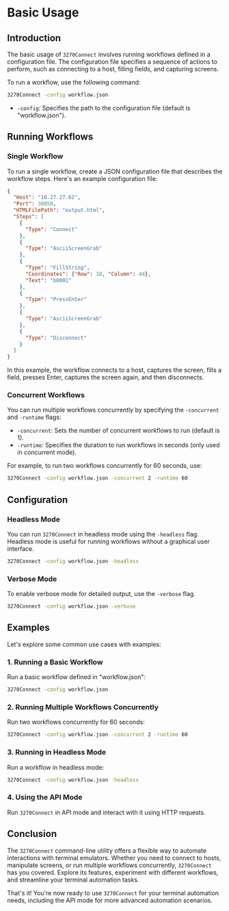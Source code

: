 # Basic Usage

## Introduction

The basic usage of `3270Connect` involves running workflows defined in a configuration file. The configuration file specifies a sequence of actions to perform, such as connecting to a host, filling fields, and capturing screens. 

To run a workflow, use the following command:

```bash
3270Connect -config workflow.json
```

- `-config`: Specifies the path to the configuration file (default is "workflow.json").

## Running Workflows

### Single Workflow

To run a single workflow, create a JSON configuration file that describes the workflow steps. Here's an example configuration file:

```json
{
  "Host": "10.27.27.62",
  "Port": 30050,
  "HTMLFilePath": "output.html",
  "Steps": [
    {
      "Type": "Connect"
    },
    {
      "Type": "AsciiScreenGrab"
    },
    {
      "Type": "FillString",
      "Coordinates": {"Row": 10, "Column": 44},
      "Text": "b0001"
    },
    {
      "Type": "PressEnter"
    },
    {
      "Type": "AsciiScreenGrab"
    },
    {
      "Type": "Disconnect"
    }
  ]
}
```

In this example, the workflow connects to a host, captures the screen, fills a field, presses Enter, captures the screen again, and then disconnects.

### Concurrent Workflows

You can run multiple workflows concurrently by specifying the `-concurrent` and `-runtime` flags:

- `-concurrent`: Sets the number of concurrent workflows to run (default is 1).
- `-runtime`: Specifies the duration to run workflows in seconds (only used in concurrent mode).

For example, to run two workflows concurrently for 60 seconds, use:

```bash
3270Connect -config workflow.json -concurrent 2 -runtime 60
```

## Configuration

### Headless Mode

You can run `3270Connect` in headless mode using the `-headless` flag. Headless mode is useful for running workflows without a graphical user interface.

```bash
3270Connect -config workflow.json -headless
```

### Verbose Mode

To enable verbose mode for detailed output, use the `-verbose` flag.

```bash
3270Connect -config workflow.json -verbose
```

## Examples

Let's explore some common use cases with examples:

### 1. Running a Basic Workflow

Run a basic workflow defined in "workflow.json":

```bash
3270Connect -config workflow.json
```

### 2. Running Multiple Workflows Concurrently

Run two workflows concurrently for 60 seconds:

```bash
3270Connect -config workflow.json -concurrent 2 -runtime 60
```

### 3. Running in Headless Mode

Run a workflow in headless mode:

```bash
3270Connect -config workflow.json -headless
```

### 4. Using the API Mode

Run `3270Connect` in API mode and interact with it using HTTP requests.

## Conclusion

The `3270Connect` command-line utility offers a flexible way to automate interactions with terminal emulators. Whether you need to connect to hosts, manipulate screens, or run multiple workflows concurrently, `3270Connect` has you covered. Explore its features, experiment with different workflows, and streamline your terminal automation tasks.

That's it! You're now ready to use `3270Connect` for your terminal automation needs, including the API mode for more advanced automation scenarios.
